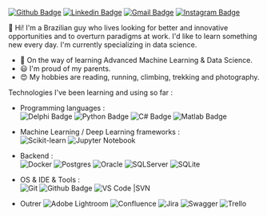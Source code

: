[![Github Badge](https://img.shields.io/badge/-Github-000?style=flat-square&logo=Github&logoColor=white&link=https://github.com/alexandrokozio)](https://github.com/alexandrokozio)
[![Linkedin Badge](https://img.shields.io/badge/-LinkedIn-blue?style=flat-square&logo=Linkedin&logoColor=white&link=https://www.linkedin.com/in/alexandrokozio)](https://www.linkedin.com/in/alexandrokozio)
[![Gmail Badge](https://img.shields.io/badge/-Gmail-c14438?style=flat-square&logo=Gmail&logoColor=white&link=mailto:akozio@gmail.com)](mailto:akozio@gmail.com)
[![Instagram Badge](https://img.shields.io/badge/-Instagram-E4405F?style=flat-square&logo=Instagram&logoColor=white&link=https://www.instagram.com/alexandrokozio)](https://www.instagram.com/alexandrokozio)

👋 Hi! I'm a Brazilian guy who lives looking for better and innovative opportunities and to overturn paradigms at work. 
I'd like to learn something new every day. I'm currently specializing in data science.

* 🌱 On the way of learning Advanced Machine Learning & Data Science.
* 😃 I'm proud of my parents.
* 😍 My hobbies are reading, running, climbing, trekking and photography.

Technologies I've been learning and using so far :

* Programming languages :   
![Delphi Badge](https://img.shields.io/badge/-Delphi-red?style=flat-square&logo=Delphi&logoColor=white)
![Python Badge](https://img.shields.io/badge/-Python-wellon?style=flat-square&logo=Python&logoColor=white)
![C# Badge](https://img.shields.io/badge/-C%23-blue?style=flat-square&logo=C%23&logoColor=white)
![Matlab Badge](https://img.shields.io/badge/-Matlab-blue?style=flat-square&logo=Matlab&logoColor=white)

* Machine Learning / Deep Learning frameworks :   
![Scikit-learn](https://img.shields.io/badge/scikit--learn-%23F7931E.svg?style=flat-square&logo=scikit--learn&logoColor=white)
![Jupyter Notebook](https://img.shields.io/badge/docker-%230db7ed.svg?style=flat-square&logo=jupyter&logoColor=white)

* Backend :   
![Docker](https://img.shields.io/badge/docker-%230db7ed.svg?style=flat-square&logo=Docker&logoColor=white)
![Postgres](https://img.shields.io/badge/postgres-%23316192.svg?style=style=flat-square&logo=postgresql&logoColor=white)
![Oracle](https://img.shields.io/badge/Oracle-F80000?style=flat-square&logo=oracle&logoColor=white)
![SQLServer](https://img.shields.io/badge/SQLServer-F80000?style=flat-square&logo=SQLServer&logoColor=white)
![SQLite](https://img.shields.io/badge/sqlite-%2307405e.svg?style=for-the-badge&logo=sqlite&logoColor=white)

* OS & IDE & Tools :   
  ![Git](https://img.shields.io/badge/git-%23F05033?style=flat-square&logo=Git&logoColor=white)
  ![Github Badge](https://img.shields.io/badge/-Github-000?style=flat-square&logo=Github&logoColor=white)
  ![VS Code](https://img.shields.io/badge/Visual%20Studio%20Code-0078d7.svg?style=flat-square&logo=visual-studio-code&logoColor=white)
  |SVN

* Outrer
![Adobe Lightroom](https://img.shields.io/badge/Adobe%20Lightroom-31A8FF.svg?style=for-the-badge&logo=Adobe%20Lightroom&logoColor=white)
![Confluence](https://img.shields.io/badge/confluence-%23172BF4.svg?style=for-the-badge&logo=confluence&logoColor=white)
![Jira](https://img.shields.io/badge/jira-%230A0FFF.svg?style=for-the-badge&logo=jira&logoColor=white)
![Swagger](https://img.shields.io/badge/-Swagger-%23Clojure?style=for-the-badge&logo=swagger&logoColor=white)
![Trello](https://img.shields.io/badge/Trello-%23026AA7.svg?style=for-the-badge&logo=Trello&logoColor=white)
